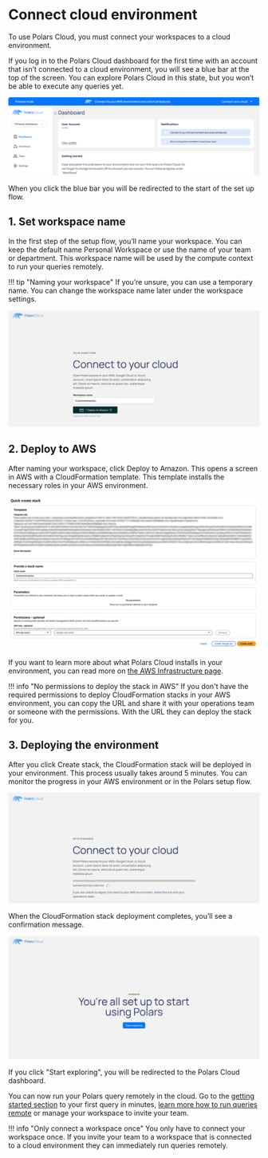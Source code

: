 # Connect cloud environment

To use Polars Cloud, you must connect your workspaces to a cloud environment.

If you log in to the Polars Cloud dashboard for the first time with an account that isn’t connected
to a cloud environment, you will see a blue bar at the top of the screen. You can explore Polars
Cloud in this state, but you won’t be able to execute any queries yet.

![An overview of the Polars Cloud dashboard showing a button to connect your cloud environment](https://raw.githubusercontent.com/pola-rs/polars-static/refs/heads/master/polars_cloud/connect-cloud/dashboard.png)

When you click the blue bar you will be redirected to the start of the set up flow.

## 1. Set workspace name

In the first step of the setup flow, you’ll name your workspace. You can keep the default name
Personal Workspace or use the name of your team or department. This workspace name will be used by
the compute context to run your queries remotely.

<!-- dprint-ignore-start -->

!!! tip "Naming your workspace"
    If you’re unsure, you can use a temporary name. You can change the workspace name later under the workspace settings.

<!-- dprint-ignore-end -->

![Connect your cloud screen where you can input a workspace name](https://raw.githubusercontent.com/pola-rs/polars-static/refs/heads/master/polars_cloud/connect-cloud/workspace-naming.png)

## 2. Deploy to AWS

After naming your workspace, click Deploy to Amazon. This opens a screen in AWS with a
CloudFormation template. This template installs the necessary roles in your AWS environment.

![CloudFormation stack image as step of the setupflow](https://raw.githubusercontent.com/pola-rs/polars-static/refs/heads/master/polars_cloud/connect-cloud/cloudformation.png)

If you want to learn more about what Polars Cloud installs in your environment, you can read more on
[the AWS Infrastructure page](providers/aws/infra.md).

<!-- dprint-ignore-start -->
!!! info "No permissions to deploy the stack in AWS"
    If you don't have the required permissions to deploy CloudFormation stacks in your AWS environment, you can copy the URL and share it with your operations team or someone with the permissions. With the URL they can deploy the stack for you.
<!-- dprint-ignore-end -->

## 3. Deploying the environment

After you click Create stack, the CloudFormation stack will be deployed in your environment. This
process usually takes around 5 minutes. You can monitor the progress in your AWS environment or in
the Polars setup flow.

![Progress screen in the set up flow](https://raw.githubusercontent.com/pola-rs/polars-static/refs/heads/master/polars_cloud/connect-cloud/progress-page.png)

When the CloudFormation stack deployment completes, you’ll see a confirmation message.

![Final screen of the set up flow indication successful deployment](https://raw.githubusercontent.com/pola-rs/polars-static/refs/heads/master/polars_cloud/connect-cloud/successful-setup.png)

If you click "Start exploring", you will be redirected to the Polars Cloud dashboard.

You can now run your Polars query remotely in the cloud. Go to the
[getting started section](quickstart.md) to your first query in minutes,
[learn more how to run queries remote](run/compute-context.md) or manage your workspace to invite
your team.

<!-- dprint-ignore-start -->

!!! info "Only connect a workspace once"
    You only have to connect your workspace once. If you invite your team to a workspace that is connected to a cloud environment they can immediately run queries remotely.

<!-- dprint-ignore-end -->
